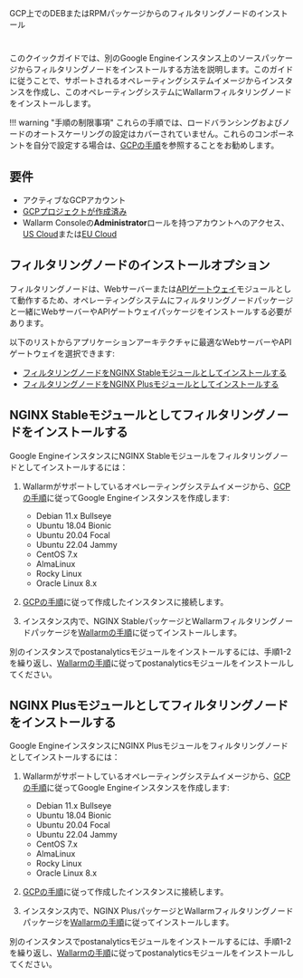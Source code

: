 GCP上でのDEBまたはRPMパッケージからのフィルタリングノードのインストール
# 

このクイックガイドでは、別のGoogle Engineインスタンス上のソースパッケージからフィルタリングノードをインストールする方法を説明します。このガイドに従うことで、サポートされるオペレーティングシステムイメージからインスタンスを作成し、このオペレーティングシステムにWallarmフィルタリングノードをインストールします。

!!! warning "手順の制限事項"
    これらの手順では、ロードバランシングおよびノードのオートスケーリングの設定はカバーされていません。これらのコンポーネントを自分で設定する場合は、[GCPの手順](https://cloud.google.com/compute/docs/load-balancing-and-autoscaling)を参照することをお勧めします。

## 要件

* アクティブなGCPアカウント
* [GCPプロジェクトが作成済み](https://cloud.google.com/resource-manager/docs/creating-managing-projects)
* Wallarm Consoleの**Administrator**ロールを持つアカウントへのアクセス、[US Cloud](https://us1.my.wallarm.com/)または[EU Cloud](https://my.wallarm.com/)

## フィルタリングノードのインストールオプション

フィルタリングノードは、Webサーバーまたは[APIゲートウェイ](https://www.wallarm.com/what/the-concept-of-an-api-gateway)モジュールとして動作するため、オペレーティングシステムにフィルタリングノードパッケージと一緒にWebサーバーやAPIゲートウェイパッケージをインストールする必要があります。

以下のリストからアプリケーションアーキテクチャに最適なWebサーバーやAPIゲートウェイを選択できます:

* [フィルタリングノードをNGINX Stableモジュールとしてインストールする](#nginx-stableモジュールとしてフィルタリングノードをインストールする)
* [フィルタリングノードをNGINX Plusモジュールとしてインストールする](#nginx-plusモジュールとしてフィルタリングノードをインストールする)

## NGINX Stableモジュールとしてフィルタリングノードをインストールする

Google EngineインスタンスにNGINX Stableモジュールをフィルタリングノードとしてインストールするには：

1. Wallarmがサポートしているオペレーティングシステムイメージから、[GCPの手順](https://cloud.google.com/compute/docs/instances/create-start-instance#publicimage)に従ってGoogle Engineインスタンスを作成します:

    * Debian 11.x Bullseye
    * Ubuntu 18.04 Bionic
    * Ubuntu 20.04 Focal
    * Ubuntu 22.04 Jammy
    * CentOS 7.x
    * AlmaLinux
    * Rocky Linux
    * Oracle Linux 8.x
2. [GCPの手順](https://cloud.google.com/compute/docs/instances/connecting-to-instance)に従って作成したインスタンスに接続します。
3. インスタンス内で、NGINX StableパッケージとWallarmフィルタリングノードパッケージを[Wallarmの手順](../../../installation/nginx/dynamic-module.md)に従ってインストールします。

別のインスタンスでpostanalyticsモジュールをインストールするには、手順1-2を繰り返し、[Wallarmの手順](../../../admin-en/installation-postanalytics-en.md)に従ってpostanalyticsモジュールをインストールしてください。

## NGINX Plusモジュールとしてフィルタリングノードをインストールする

Google EngineインスタンスにNGINX Plusモジュールをフィルタリングノードとしてインストールするには：

1. Wallarmがサポートしているオペレーティングシステムイメージから、[GCPの手順](https://cloud.google.com/compute/docs/instances/create-start-instance#publicimage)に従ってGoogle Engineインスタンスを作成します:

    * Debian 11.x Bullseye
    * Ubuntu 18.04 Bionic
    * Ubuntu 20.04 Focal
    * Ubuntu 22.04 Jammy
    * CentOS 7.x
    * AlmaLinux
    * Rocky Linux
    * Oracle Linux 8.x
2. [GCPの手順](https://cloud.google.com/compute/docs/instances/connecting-to-instance)に従って作成したインスタンスに接続します。
3. インスタンス内で、NGINX PlusパッケージとWallarmフィルタリングノードパッケージを[Wallarmの手順](../../../installation/nginx/dynamic-module.md)に従ってインストールします。

別のインスタンスでpostanalyticsモジュールをインストールするには、手順1-2を繰り返し、[Wallarmの手順](../../../admin-en/installation-postanalytics-en.md)に従ってpostanalyticsモジュールをインストールしてください。